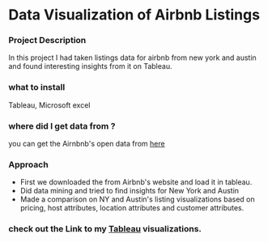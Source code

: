 # Data Visualization of Airbnb Listings

### Project Description
In this project I had taken listings data for airbnb from new york and austin and found interesting insights from it on Tableau.

### what to install
Tableau, Microsoft excel

### where did I get data from ?
you can get the Airnbnb's open data from [here](http://insideairbnb.com/get-the-data.html)

### Approach
* First we downloaded the from Airbnb's website and load it in tableau.
* Did data mining and tried to find insights for New York and Austin
* Made a comparison on NY and Austin's listing visualizations based on pricing, host attributes, location attributes and customer attributes.

### check out the Link to my [Tableau](https://public.tableau.com/profile/pratheep.kumar.nadar#!/vizhome/Austin_Airbnb_15863037197890/AustinAirbnb) visualizations.
